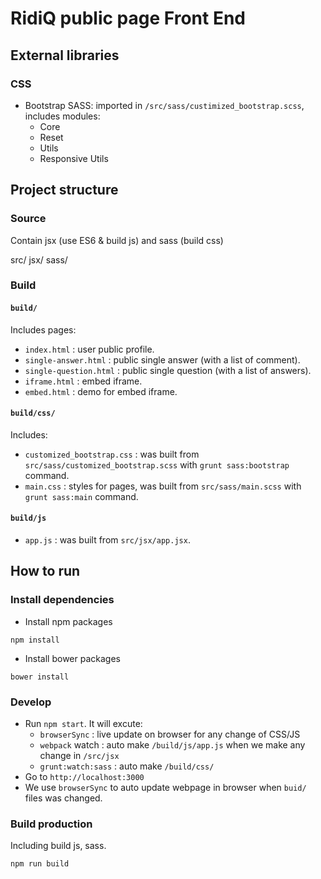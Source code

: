 # RidiQ public page Front End

## External libraries

### CSS
- Bootstrap SASS: imported in `/src/sass/custimized_bootstrap.scss`, includes modules:
  - Core
  - Reset
  - Utils
  - Responsive Utils

## Project structure

### Source

Contain jsx (use ES6 & build js) and sass (build css)

src/
  jsx/
  sass/

### Build

#### `build/`

Includes pages:
- `index.html` : user public profile.
- `single-answer.html` : public single answer (with a list of comment).
- `single-question.html` : public single question (with a list of answers).
- `iframe.html` : embed iframe.
- `embed.html` : demo for embed iframe.

#### `build/css/`

Includes:
- `customized_bootstrap.css` : was built from `src/sass/customized_bootstrap.scss` with `grunt sass:bootstrap` command.
- `main.css` : styles for pages, was built from `src/sass/main.scss` with `grunt sass:main` command.

#### `build/js`

- `app.js` : was built from `src/jsx/app.jsx`.

## How to run

### Install dependencies

- Install npm packages
```
npm install
```

- Install bower packages
```
bower install
```

### Develop

- Run `npm start`. It will excute:
  - `browserSync` : live update on browser for any change of CSS/JS
  - `webpack` watch : auto make `/build/js/app.js` when we make any change in `/src/jsx`
  - `grunt:watch:sass` : auto make `/build/css/`
- Go to `http://localhost:3000`
- We use `browserSync` to auto update webpage in browser when `buid/` files was changed.

### Build production

Including build js, sass.

```
npm run build
```
